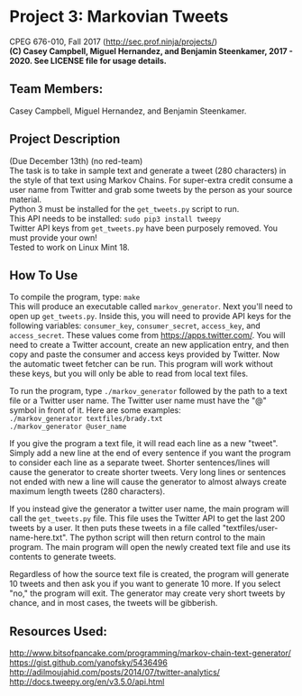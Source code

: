 # Project 3: Markovian Tweets
CPEG 676-010, Fall 2017 (http://sec.prof.ninja/projects/)  
**(C) Casey Campbell, Miguel Hernandez, and Benjamin Steenkamer, 2017 - 2020. See LICENSE file for usage details.**

## Team Members: 
Casey Campbell, Miguel Hernandez, and Benjamin Steenkamer.  

## Project Description
(Due December 13th) (no red-team)  
The task is to take in sample text and generate a tweet (280 characters) in the style of that text using Markov Chains.
For super-extra credit consume a user name from Twitter and grab some tweets by the person as your source material.  
Python 3 must be installed for the `get_tweets.py` script to run.  
This API needs to be installed: `sudo pip3 install tweepy`  
Twitter API keys from `get_tweets.py` have been purposely removed. You must provide your own!  
Tested to work on Linux Mint 18.  

## How To Use  
To compile the program, type: `make`  
This will produce an executable called `markov_generator`. Next you'll need to open up `get_tweets.py`. Inside this,
you will need to provide API keys for the following variables: `consumer_key`, `consumer_secret`, `access_key`, and 
`access_secret`. These values come from <https://apps.twitter.com/>. You will need to 
create a Twitter account, create an new application entry, and then copy and paste the consumer and access keys 
provided by Twitter. Now the automatic tweet fetcher can be run. This program will work without these keys, but
you will only be able to read from local text files.  
  
To run the program, type `./markov_generator` followed by the path to a text file or a Twitter user name.
The Twitter user name must have the "@" symbol in front of it. Here are some examples:  
`./markov_generator textfiles/brady.txt`  
`./markov_generator @user_name`  
  
If you give the program a text file, it will read each line as a new "tweet". Simply add a new line at the end of
every sentence if you want the program to consider each line as a separate tweet. Shorter sentences/lines will cause the generator
to create shorter tweets. Very long lines or sentences not ended with new a line will cause the generator to almost always 
create maximum length tweets (280 characters).  
  
If you instead give the generator a twitter user name, the main program will call the `get_tweets.py` file.
This file uses the Twitter API to get the last 200 tweets by a user. It then puts these tweets in a file called
"textfiles/user-name-here.txt". The python script will then return control to the main program. The main program will
open the newly created text file and use its contents to generate tweets.  
  
Regardless of how the source text file is created, the program will generate 10 tweets and then ask you if you want to 
generate 10 more. If you select "no," the program will exit. The generator may create very short tweets by chance, and in most cases, the tweets will be gibberish.  

## Resources Used: 
<http://www.bitsofpancake.com/programming/markov-chain-text-generator/>  
<https://gist.github.com/yanofsky/5436496>  
<http://adilmoujahid.com/posts/2014/07/twitter-analytics/>  
<http://docs.tweepy.org/en/v3.5.0/api.html>  
